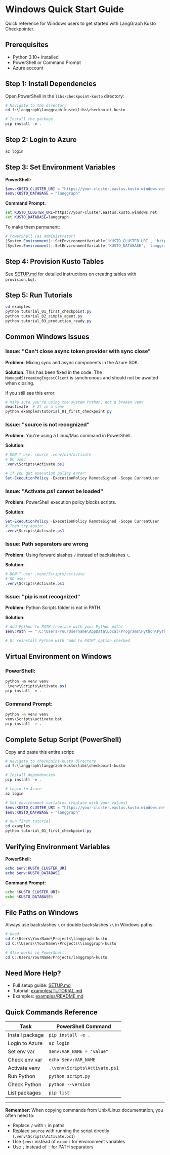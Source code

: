 # Windows Quick Start Guide

Quick reference for Windows users to get started with LangGraph Kusto Checkpointer.

## Prerequisites

- Python 3.10+ installed
- PowerShell or Command Prompt
- Azure account

## Step 1: Install Dependencies

Open PowerShell in the `libs/checkpoint-kusto` directory:

```powershell
# Navigate to the directory
cd f:\langgraph\langgraph-kusto\libs\checkpoint-kusto

# Install the package
pip install -e .
```

## Step 2: Login to Azure

```powershell
az login
```

## Step 3: Set Environment Variables

**PowerShell:**
```powershell
$env:KUSTO_CLUSTER_URI = "https://your-cluster.eastus.kusto.windows.net"
$env:KUSTO_DATABASE = "langgraph"
```

**Command Prompt:**
```cmd
set KUSTO_CLUSTER_URI=https://your-cluster.eastus.kusto.windows.net
set KUSTO_DATABASE=langgraph
```

To make them permanent:
```powershell
# PowerShell (as Administrator)
[System.Environment]::SetEnvironmentVariable('KUSTO_CLUSTER_URI', 'https://your-cluster.eastus.kusto.windows.net', 'User')
[System.Environment]::SetEnvironmentVariable('KUSTO_DATABASE', 'langgraph', 'User')
```

## Step 4: Provision Kusto Tables

See [SETUP.md](SETUP.md) for detailed instructions on creating tables with `provision.kql`.

## Step 5: Run Tutorials

```powershell
cd examples
python tutorial_01_first_checkpoint.py
python tutorial_02_simple_agent.py
python tutorial_03_production_ready.py
```

## Common Windows Issues

### Issue: "Can't close async token provider with sync close"

**Problem:** Mixing sync and async components in the Azure SDK.

**Solution:** This has been fixed in the code. The `ManagedStreamingIngestClient` is synchronous and should not be awaited when closing.

If you still see this error:
```powershell
# Make sure you're using the system Python, not a broken venv
deactivate  # If in a venv
python examples\tutorial_01_first_checkpoint.py
```

### Issue: "source is not recognized"

**Problem:** You're using a Linux/Mac command in PowerShell.

**Solution:**
```powershell
# DON'T use: source .venv/bin/activate
# DO use:
.venv\Scripts\Activate.ps1

# If you get execution policy error:
Set-ExecutionPolicy -ExecutionPolicy RemoteSigned -Scope CurrentUser
```

### Issue: "Activate.ps1 cannot be loaded"

**Problem:** PowerShell execution policy blocks scripts.

**Solution:**
```powershell
Set-ExecutionPolicy -ExecutionPolicy RemoteSigned -Scope CurrentUser
# Then try again:
.venv\Scripts\Activate.ps1
```

### Issue: Path separators are wrong

**Problem:** Using forward slashes `/` instead of backslashes `\`.

**Solution:**
```powershell
# DON'T use: .venv/Scripts/activate
# DO use:
.venv\Scripts\Activate.ps1
```

### Issue: "pip is not recognized"

**Problem:** Python Scripts folder is not in PATH.

**Solution:**
```powershell
# Add Python to PATH (replace with your Python path)
$env:Path += ";C:\Users\YourUsername\AppData\Local\Programs\Python\Python310\Scripts"

# Or reinstall Python with "Add to PATH" option checked
```

## Virtual Environment on Windows

### PowerShell:
```powershell
python -m venv venv
.\venv\Scripts\Activate.ps1
pip install -e .
```

### Command Prompt:
```cmd
python -m venv venv
venv\Scripts\activate.bat
pip install -e .
```

## Complete Setup Script (PowerShell)

Copy and paste this entire script:

```powershell
# Navigate to checkpoint-kusto directory
cd f:\langgraph\langgraph-kusto\libs\checkpoint-kusto

# Install dependencies
pip install -e .

# Login to Azure
az login

# Set environment variables (replace with your values)
$env:KUSTO_CLUSTER_URI = "https://your-cluster.eastus.kusto.windows.net"
$env:KUSTO_DATABASE = "langgraph"

# Run first tutorial
cd examples
python tutorial_01_first_checkpoint.py
```

## Verifying Environment Variables

**PowerShell:**
```powershell
echo $env:KUSTO_CLUSTER_URI
echo $env:KUSTO_DATABASE
```

**Command Prompt:**
```cmd
echo %KUSTO_CLUSTER_URI%
echo %KUSTO_DATABASE%
```

## File Paths on Windows

Always use backslashes `\` or double backslashes `\\` in Windows paths:

```powershell
# Good:
cd C:\Users\YourName\Projects\langgraph-kusto
cd C:\\Users\\YourName\\Projects\\langgraph-kusto

# Also works in PowerShell:
cd C:/Users/YourName/Projects/langgraph-kusto
```

## Need More Help?

- Full setup guide: [SETUP.md](SETUP.md)
- Tutorial: [examples/TUTORIAL.md](examples/TUTORIAL.md)
- Examples: [examples/README.md](examples/README.md)

## Quick Commands Reference

| Task | PowerShell Command |
|------|-------------------|
| Install package | `pip install -e .` |
| Login to Azure | `az login` |
| Set env var | `$env:VAR_NAME = "value"` |
| Check env var | `echo $env:VAR_NAME` |
| Activate venv | `.\venv\Scripts\Activate.ps1` |
| Run Python | `python script.py` |
| Check Python | `python --version` |
| List packages | `pip list` |

---

**Remember:** When copying commands from Unix/Linux documentation, you often need to:
- Replace `/` with `\` in paths
- Replace `source` with running the script directly (`.venv\Scripts\Activate.ps1`)
- Use `$env:` instead of `export` for environment variables
- Use `;` instead of `:` for PATH separators
